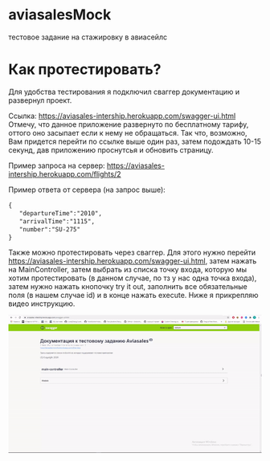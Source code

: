 # aviasalesMock
тестовое задание на стажировку в авиасейлс
# Как протестировать?
Для удобства тестирования я подключил сваггер документацию и развернул проект. 

Ссылка: https://aviasales-intership.herokuapp.com/swagger-ui.html
Отмечу, что данное приложение развернуто по бесплатному тарифу, оттого оно засыпает если к нему  не обращаться. Так что, возможно, Вам придется перейти по ссылке выше один раз, затем подождать 10-15 секунд, дав приложению проснутсья и обновить страницу. 

Пример запроса на сервер: https://aviasales-intership.herokuapp.com/flights/2

Пример ответа от сервера (на запрос выше): 

```
{
   "departureTime":"2010",
   "arrivalTime":"1115",
   "number":"SU-275"
}
```
Также можно протестировать через сваггер. Для этого нужно перейти  https://aviasales-intership.herokuapp.com/swagger-ui.html, затем нажать на MainController, затем выбрать из списка точку входа, которую мы хотим протестировать (в данном случае, по тз у нас одна точка входа), затем нужно нажать кнопочку try it out, заполнить все обязательные поля (в нашем случае id) и в конце нажать execute. Ниже я прикрепляю видео инструкцию. 

![Проверка через сваггер](https://github.com/IvanLotoff/aviasalesMock/blob/master/ezgif-7-793b72f20b62.gif?raw=true)
